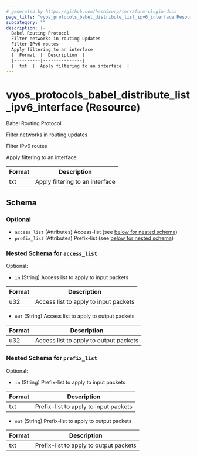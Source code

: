 ```yaml
---
# generated by https://github.com/hashicorp/terraform-plugin-docs
page_title: "vyos_protocols_babel_distribute_list_ipv6_interface Resource - vyos"
subcategory: ""
description: |-
  Babel Routing Protocol
  Filter networks in routing updates
  Filter IPv6 routes
  Apply filtering to an interface
  |  Format  |  Description  |
  |----------|---------------|
  |  txt  |  Apply filtering to an interface  |
---
```


# vyos_protocols_babel_distribute_list_ipv6_interface (Resource)

Babel Routing Protocol

Filter networks in routing updates

Filter IPv6 routes

Apply filtering to an interface

|  Format  |  Description  |
|----------|---------------|
|  txt  |  Apply filtering to an interface  |



<!-- schema generated by tfplugindocs -->
## Schema

### Optional

- `access_list` (Attributes) Access-list (see [below for nested schema](#nestedatt--access_list))
- `prefix_list` (Attributes) Prefix-list (see [below for nested schema](#nestedatt--prefix_list))

<a id="nestedatt--access_list"></a>
### Nested Schema for `access_list`

Optional:

- `in` (String) Access list to apply to input packets

|  Format  |  Description  |
|----------|---------------|
|  u32  |  Access list to apply to input packets  |
- `out` (String) Access list to apply to output packets

|  Format  |  Description  |
|----------|---------------|
|  u32  |  Access list to apply to output packets  |


<a id="nestedatt--prefix_list"></a>
### Nested Schema for `prefix_list`

Optional:

- `in` (String) Prefix-list to apply to input packets

|  Format  |  Description  |
|----------|---------------|
|  txt  |  Prefix-list to apply to input packets  |
- `out` (String) Prefix-list to apply to output packets

|  Format  |  Description  |
|----------|---------------|
|  txt  |  Prefix-list to apply to output packets  |
